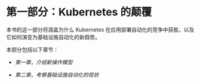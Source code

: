 # 第一部分：Kubernetes 的颠覆

本书的这一部分将涵盖为什么 Kubernetes 在应用部署自动化的竞争中获胜，以及它如何演变为基础设施自动化的新趋势。

本部分包括以下章节：

+   *第一章*，*介绍新操作模型*

+   *第二章*，*考察基础设施自动化的现状*
